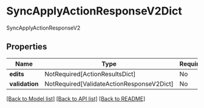 # SyncApplyActionResponseV2Dict

SyncApplyActionResponseV2

## Properties
| Name | Type | Required | Description |
| ------------ | ------------- | ------------- | ------------- |
**edits** | NotRequired[ActionResultsDict] | No |  |
**validation** | NotRequired[ValidateActionResponseV2Dict] | No |  |


[[Back to Model list]](../../README.md#documentation-for-models) [[Back to API list]](../../README.md#documentation-for-api-endpoints) [[Back to README]](../../README.md)

